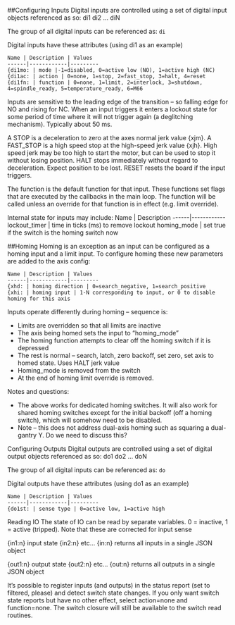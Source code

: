 ##Configuring Inputs
Digital inputs are controlled using a set of digital input objects referenced as so:
di1
di2
…
diN

The group of all digital inputs can be referenced as: `di`

Digital inputs have these attributes (using di1 as an example)

	Name | Description | Values
	------|------------|---------
	{di1mo: | mode |-1=disabled, 0=active low (NO), 1=active high (NC)
	{di1ac: | action | 0=none, 1=stop, 2=fast_stop, 3=halt, 4=reset
	{di1fn: | function | 0=none, 1=limit, 2=interlock, 3=shutdown, 4=spindle_ready, 5=temperature_ready, 6=M66

Inputs are sensitive to the leading edge of the transition – so falling edge for NO and rising for NC. When an input triggers it enters a lockout state for some period of time where it will not trigger again (a deglitching mechanism). Typically about 50 ms.

A STOP is a deceleration to zero at the axes normal jerk value {xjm}. A FAST_STOP is a high speed stop at the high-speed jerk value {xjh}. High speed jerk may be too high to start the motor, but can be used to stop it without losing position. HALT stops immediately without regard to deceleration. Expect position to be lost. RESET resets the board if the input triggers.

The function is the default function for that input. These functions set flags that are executed by the callbacks in the main loop. The function will be called unless an override for that function is in effect (e.g. limit override).

Internal state for inputs may include:
	Name | Description 
	------|------------
	lockout_timer | time in ticks (ms) to remove lockout
	homing_mode | set true if the switch is the homing switch now

##Homing
Homing is an exception as an input can be configured as a homing input and a limit input. To configure homing these new parameters are added to the axis config:

	Name | Description | Values
	------|------------|---------
	{xhd: | homing direction | 0=search_negative, 1=search_positive
	{xhi: | homing input | 1-N corresponding to input, or 0 to disable homing for this axis

Inputs operate differently during homing – sequence is:
- Limits are overridden so that all limits are inactive
- The axis being homed sets the input to “homing_mode”
- The homing function attempts to clear off the homing switch if it is depressed
- The rest is normal – search, latch, zero backoff, set zero, set axis to homed state. Uses HALT jerk value
- Homing_mode is removed from the switch
- At the end of homing limit override is removed.

Notes and questions:
-	The above works for dedicated homing switches. It will also work for shared homing switches except for the initial backoff (off a homing switch), which will somehow need to be disabled.
-	Note – this does not address dual-axis homing such as squaring a dual-gantry Y. Do we need to discuss this?

Configuring Outputs
Digital outputs are controlled using a set of digital output objects referenced as so:
do1
do2
…
doN

The group of all digital inputs can be referenced as: `do`

Digital outputs have these attributes (using do1 as an example)

	Name | Description | Values
	------|------------|---------
	{do1st: | sense type | 0=active low, 1=active high
<tbd>

Reading IO
The state of IO can be read by separate variables. 0 = inactive, 1 = active (tripped). Note that these are corrected for input sense

{in1:n}		input state
{in2:n}		etc…
{in:n}		returns all inputs in a single JSON object

{out1:n}	output state
{out2:n}	etc…
{out:n}		returns all outputs in a single JSON object

It’s possible to register inputs (and outputs) in the status report (set to filtered, please) and detect switch state changes. If you only want switch state reports but have no other effect, select action=none and function=none. The switch closure will still be available to the switch read routines.
